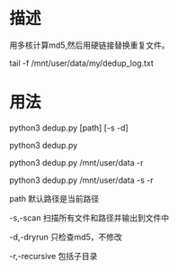 # 描述
用多核计算md5,然后用硬链接替换重复文件。

tail -f /mnt/user/data/my/dedup_log.txt

# 用法
python3 dedup.py [path] [-s -d]

python3 dedup.py

python3 dedup.py /mnt/user/data -r

python3 dedup.py /mnt/user/data -s -r

path 默认路径是当前路径

-s,-scan 扫描所有文件和路径并输出到文件中

-d,-dryrun 只检查md5，不修改

-r,-recursive 包括子目录
